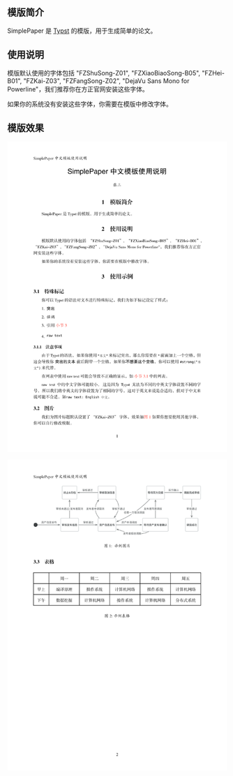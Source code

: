 ## 模版简介

SimplePaper 是 [Typst](https://github.com/typst/typst) 的模版，用于生成简单的论文。

## 使用说明

模版默认使用的字体包括 "FZShuSong-Z01", "FZXiaoBiaoSong-B05", "FZHei-B01", "FZKai-Z03", "FZFangSong-Z02", "DejaVu Sans Mono for Powerline"，我们推荐你在方正官网安装这些字体。

如果你的系统没有安装这些字体，你需要在模版中修改字体。

## 模版效果

![example-1](images/example-1.png)

![example-2](images/example-2.png)